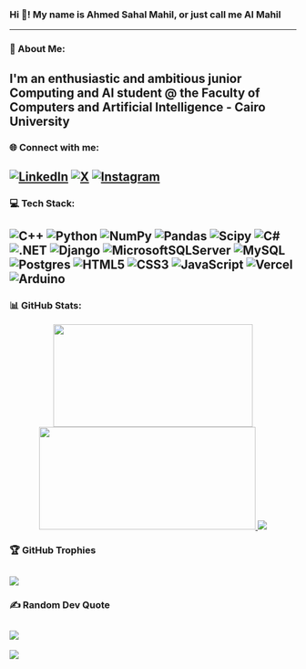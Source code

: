 <h3 align="left">Hi 👋! My name is Ahmed Sahal Mahil, or just call me Al Mahil</h3>

---


### 💫 About Me:
I'm an enthusiastic and ambitious junior Computing and AI student @ the Faculty of Computers and Artificial Intelligence - Cairo University
---


### 🌐 Connect with me:
[![LinkedIn](https://img.shields.io/badge/LinkedIn-%230077B5.svg?logo=linkedin&logoColor=white)](https://linkedin.com/in/almahil) [![X](https://img.shields.io/badge/X-black.svg?logo=X&logoColor=white)](https://x.com/249tb) [![Instagram](https://img.shields.io/badge/Instagram-%23E4405F.svg?logo=Instagram&logoColor=white)](https://instagram.com/249tb)
---

### 💻 Tech Stack:
![C++](https://img.shields.io/badge/c++-%2300599C.svg?style=for-the-badge&logo=c%2B%2B&logoColor=white) ![Python](https://img.shields.io/badge/python-3670A0?style=for-the-badge&logo=python&logoColor=ffdd54) ![NumPy](https://img.shields.io/badge/numpy-%23013243.svg?style=for-the-badge&logo=numpy&logoColor=white) ![Pandas](https://img.shields.io/badge/pandas-%23150458.svg?style=for-the-badge&logo=pandas&logoColor=white) ![Scipy](https://img.shields.io/badge/SciPy-%230C55A5.svg?style=for-the-badge&logo=scipy&logoColor=%white) ![C#](https://img.shields.io/badge/c%23-%23239120.svg?style=for-the-badge&logo=csharp&logoColor=white) ![.NET](https://img.shields.io/badge/.net-%2523323330.svg?style=for-the-badge&logo=dotnet&logoColor=%2523F7DF1E) ![Django](https://img.shields.io/badge/django-%23092E20.svg?style=for-the-badge&logo=django&logoColor=white) ![MicrosoftSQLServer](https://img.shields.io/badge/Microsoft%20SQL%20Server-CC2927?style=for-the-badge&logo=microsoft%20sql%20server&logoColor=white) ![MySQL](https://img.shields.io/badge/mysql-%2300000f.svg?style=for-the-badge&logo=mysql&logoColor=white) ![Postgres](https://img.shields.io/badge/postgres-%23316192.svg?style=for-the-badge&logo=postgresql&logoColor=white) ![HTML5](https://img.shields.io/badge/html5-%23E34F26.svg?style=for-the-badge&logo=html5&logoColor=white) ![CSS3](https://img.shields.io/badge/css3-%231572B6.svg?style=for-the-badge&logo=css3&logoColor=white) ![JavaScript](https://img.shields.io/badge/javascript-%23323330.svg?style=for-the-badge&logo=javascript&logoColor=%23F7DF1E) ![Vercel](https://img.shields.io/badge/vercel-%23000000.svg?style=for-the-badge&logo=vercel&logoColor=white) ![Arduino](https://img.shields.io/badge/-Arduino-00979D?style=for-the-badge&logo=Arduino&logoColor=white)
---

### 📊 GitHub Stats:
<p align="center">
    <a href="https://github.com/Almahil249">
        <img height="180em" width="350em" src="https://github-readme-stats.vercel.app/api?username=Almahil249&theme=radical&hide_border=true&include_all_commits=false&count_private=false&show_icons=true" />
        <img height="180em" width="380em" src="https://github-readme-streak-stats.herokuapp.com/?user=Almahil249&theme=radical&hide_border=true&show_icons=true" />
        <img src="https://github-readme-stats.vercel.app/api/top-langs/?username=Almahil249&theme=radical&hide_border=true&include_all_commits=true&count_private=true&layout=compact" />
    </a>
</p>



### 🏆 GitHub Trophies
![](https://github-profile-trophy.vercel.app/?username=Almahil249&theme=radical&no-frame=false&no-bg=false&margin-w=4&show_icons=true)
---



### ✍️ Random Dev Quote
![](https://quotes-github-readme.vercel.app/api?type=horizontal&theme=radical)
---

[![](https://visitcount.itsvg.in/api?id=Almahil249&icon=5&color=1)](https://visitcount.itsvg.in)


